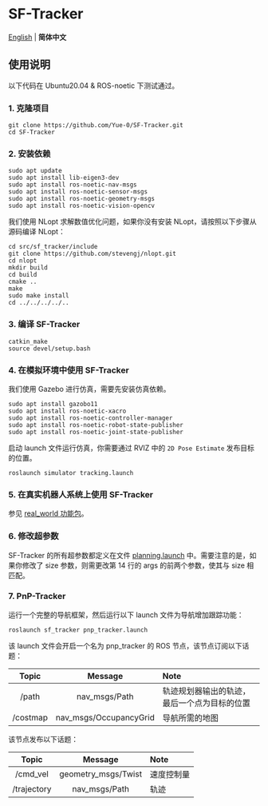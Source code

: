 # SF-Tracker

[English](README.md) | __简体中文__

<!-- 论文：[arXiv]() -->

<!-- 视频：[哔哩哔哩]() -->

## 使用说明

以下代码在 Ubuntu20.04 & ROS-noetic 下测试通过。

### 1. 克隆项目

```shell
git clone https://github.com/Yue-0/SF-Tracker.git
cd SF-Tracker
```

### 2. 安装依赖

```shell
sudo apt update
sudo apt install lib-eigen3-dev
sudo apt install ros-noetic-nav-msgs
sudo apt install ros-noetic-sensor-msgs
sudo apt install ros-noetic-geometry-msgs
sudo apt install ros-noetic-vision-opencv
```

我们使用 NLopt 求解数值优化问题，如果你没有安装 NLopt，请按照以下步骤从源码编译 NLopt：

```shell
cd src/sf_tracker/include
git clone https://github.com/stevengj/nlopt.git
cd nlopt
mkdir build
cd build
cmake ..
make
sudo make install
cd ../../../../..
```

### 3. 编译 SF-Tracker

```shell
catkin_make
source devel/setup.bash
```

### 4. 在模拟环境中使用 SF-Tracker

我们使用 Gazebo 进行仿真，需要先安装仿真依赖。

```shell
sudo apt install gazobo11
sudo apt install ros-noetic-xacro
sudo apt install ros-noetic-controller-manager
sudo apt install ros-noetic-robot-state-publisher
sudo apt install ros-noetic-joint-state-publisher
```

启动 launch 文件运行仿真，你需要通过 RVIZ 中的 `2D Pose Estimate` 发布目标的位置。

```shell
roslaunch simulator tracking.launch
```

### 5. 在真实机器人系统上使用 SF-Tracker

参见 [real_world 功能包](src/real_world/README_cn.md)。

### 6. 修改超参数

SF-Tracker 的所有超参数都定义在文件 [planning.launch](src/sf_tracker/launch/planning.launch) 中。需要注意的是，如果你修改了 size 参数，则需更改第 14 行的 args 的前两个参数，使其与 size 相匹配。

### 7. PnP-Tracker

运行一个完整的导航框架，然后运行以下 launch 文件为导航增加跟踪功能：

```shell
roslaunch sf_tracker pnp_tracker.launch
```

该 launch 文件会开启一个名为 pnp_tracker 的 ROS 节点，该节点订阅以下话题：

| Topic    | Message                | Note                                     |
|:--------:|:----------------------:|:-----------------------------------------|
| /path    | nav_msgs/Path          | 轨迹规划器输出的轨迹，最后一个点为目标的位置 |
| /costmap | nav_msgs/OccupancyGrid | 导航所需的地图                            |

该节点发布以下话题：

| Topic       | Message             | Note      |
|:-----------:|:-------------------:|:----------|
| /cmd_vel    | geometry_msgs/Twist | 速度控制量 |
| /trajectory | nav_msgs/Path       | 轨迹      |
